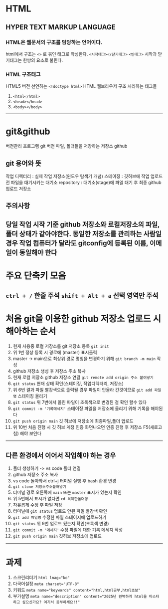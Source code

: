 # HTML 
## HYPER TEXT MARKUP LANGUAGE
### HTML은 웹문서의 구조를 담당하는 언어이다.
 html에서 구조는 `<>` 로 묶인 태그로 작성한다.
 `<시작태그></닫기태그>`
 `<빈태그>`
 시작과 닫기태그는 한쌍의 요소로 불린다.
 ### HTML 구조태그
 HTML5 버전 선언하는 `<!doctype html>`
 HTML 웹브라우저 구조 처리하는 태그들
 1. `<html</html>` 
 2. `<head></head>`
 3. `<body></body>`
 ----
 # git&github
  버전관리 프로그램 git
  버전 파일, 폴더들을 저장하는 저장소 github
## git 용어와 뜻
 작업 디렉터리 : 실제 작업 저장소(윈도우 탐색기 개념)
 스테이징 : 깃허브에 작업 업로드 전 파일을 대기시키는 대기소
 repository : 대기소(stage)에 파일 대기 후 최종 github 업로드 저장소
 ## 주의사항
  당일 작업 시작 기준 github 저장소와 로컬저장소의 파일,폴더 상태가 같아야한다.
  동일한 저장소를 관리하는 사람일 경우 작업 컴퓨터가 달라도 gitconfig에 등록된 이름, 이메일이 동일해야 한다
  ----
  # 주요 단축키 모음
 `ctrl + /` 한줄 주석
 `shift + Alt + a` 선택 영역만 주석
 ----
 # 처음 git을 이용한 github 저장소 업로드 시 해아하는 순서
 1. 현재 사용중 로컬 저장소를 git 저장소 등록 `git init`
 2. 위 1번 정상 등록 시 경로에 (master) 표시출력
 3. master -> main으로 최상위 경로 명칭을 변경하기 위해 `git branch -m main` 작성
 4. github 저장소 생성 후 저장소 주소 복사 
 5. 현재 로컬 저장소 github 저장소 연결 `git remote add origin 주소 붙여넣기`
 6. `git status` 현재 상태 확인(스테이징, 작업디텍터리, 저장소)
 7. 위 6번 결과 파일 빨강색으로 출력될 경우 파일이 안올라 간것이므로 `git add 파일명` 스테이징 올리기
 8. `git status` 위 7번에서 올린 파일이 초록색으로 변경된 걸 확인 할수 있다
 9. `git commit -m '기록메세지'` 스테이징 파일을 저장소에 올리기 위해 기록을 해야된다
 10. `git push origin main` 깃 허브에 저장소에 최종파일,폴더 업로드
 11. 위 10번 처음 진행 시 깃 허브 계정 인증 화면나오면 인증 진행 후 저장소 F5(새로고침) 해야 보인다
 ----
 ## 다른 환경에서 이어서 작업해야 하는 경우 
  1. 폴더 생성하기 -> vs code 폴더 연결
  2. github 저장소 주소 복사
  3. vs code 돌아와서 ctrl+j 터미널 실행 후 bash 환경 변경
  4. `git clone 저장소주소붙혀넣기`
  5. 터미널 경로 오른쪽에 `main` 또는 `master` 표시가 있는지 확인
  6. 위 5번에서 표시가 없다면 `cd 복제한폴더명`
  7. 자유롭게 수정 후 파일 저장
  8. 터미널에 `git status` 업로드 안된 파일 빨강색 확인
  9. `git add 파일명` 수정한 파일 스테이지에 업로드하기
  10. `git status` 위 9번 업로드 됬는지 확인(초록색 변경)
  11. `git commit -m '메세지'` 수정 파일에 대한 기록 메세지 작성
  12. `git push origin main` 깃허브 저장소에 업로드
  ----
  # 과제
  1. 스크린리더기 `html lnag="ko"`
  2. 다국어설정 `meta charset="UTF-8"`
  3. 키워드 `meta name="keywords" content="html,html공부,html초보"`
  4. 부가설명 `meta name="description" content="2025년 완벽하게 html을 마스터 하고 싶으신가요? 여기서 공부하세요!!"`